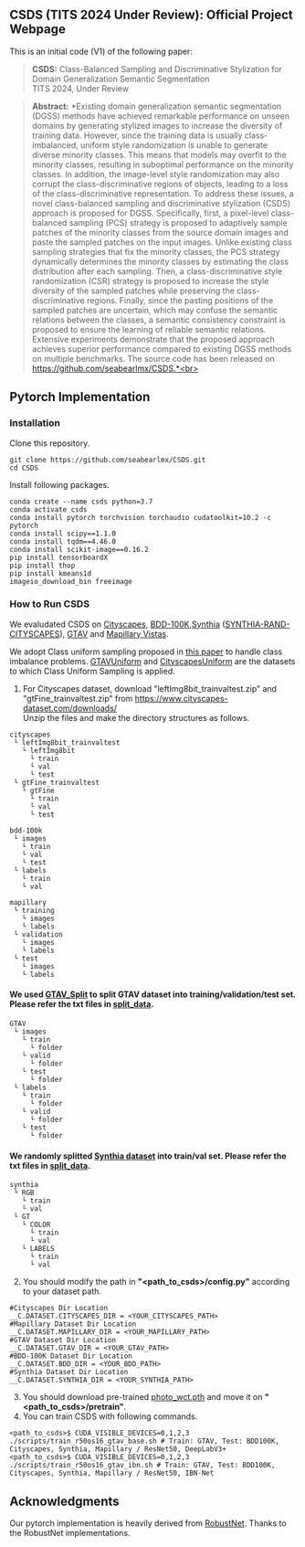 ## CSDS (TITS 2024 Under Review): Official Project Webpage
This is an initial code (V1) of the following paper:
> **CSDS:** Class-Balanced Sampling and Discriminative Stylization for Domain Generalization Semantic Segmentation<br>
> TITS 2024, Under Review<br>

> **Abstract:** 
*Existing domain generalization semantic segmentation (DGSS) methods have achieved remarkable performance on unseen domains by generating stylized images to increase the diversity of training data. However, since the training data is usually class-imbalanced, uniform style randomization is unable to generate diverse minority classes. This means that models may overfit to the minority classes, resulting in suboptimal performance on the minority classes. In addition, the image-level style randomization may also corrupt the class-discriminative regions of objects, leading to a loss of the class-discriminative representation. To address these issues, a novel class-balanced sampling and discriminative stylization (CSDS) approach is proposed for DGSS. Specifically, first, a pixel-level class-balanced sampling (PCS) strategy is proposed to adaptively sample patches of the minority classes from the source domain images and paste the sampled patches on the input images. Unlike existing class sampling strategies that fix the minority classes, the PCS strategy dynamically determines the minority classes by estimating the class distribution after each sampling. Then, a class-discriminative style randomization (CSR) strategy is proposed to increase the style diversity of the sampled patches while preserving the class-discriminative regions. Finally, since the pasting positions of the sampled patches are uncertain, which may confuse the semantic relations between the classes, a semantic consistency constraint is proposed to ensure the learning of reliable semantic relations. Extensive experiments demonstrate that the proposed approach achieves superior performance compared to existing DGSS methods on multiple benchmarks. The source code has been released on https://github.com/seabearlmx/CSDS.*<br>

## Pytorch Implementation
### Installation
Clone this repository.
```
git clone https://github.com/seabearlmx/CSDS.git
cd CSDS
```
Install following packages.
```
conda create --name csds python=3.7
conda activate csds
conda install pytorch torchvision torchaudio cudatoolkit=10.2 -c pytorch
conda install scipy==1.1.0
conda install tqdm==4.46.0
conda install scikit-image==0.16.2
pip install tensorboardX
pip install thop
pip install kmeans1d
imageio_download_bin freeimage
```
### How to Run CSDS
We evaludated CSDS on [Cityscapes](https://www.cityscapes-dataset.com/), [BDD-100K](https://bair.berkeley.edu/blog/2018/05/30/bdd/),[Synthia](https://synthia-dataset.net/downloads/) ([SYNTHIA-RAND-CITYSCAPES](http://synthia-dataset.net/download/808/)), [GTAV](https://download.visinf.tu-darmstadt.de/data/from_games/) and [Mapillary Vistas](https://www.mapillary.com/dataset/vistas?pKey=2ix3yvnjy9fwqdzwum3t9g&lat=20&lng=0&z=1.5).

We adopt Class uniform sampling proposed in [this paper](https://openaccess.thecvf.com/content_CVPR_2019/papers/Zhu_Improving_Semantic_Segmentation_via_Video_Propagation_and_Label_Relaxation_CVPR_2019_paper.pdf) to handle class imbalance problems. [GTAVUniform](https://github.com/shachoi/RobustNet/blob/0538c69954c030273b3df952f90347572ecac53b/datasets/gtav.py#L306) and [CityscapesUniform](https://github.com/shachoi/RobustNet/blob/0538c69954c030273b3df952f90347572ecac53b/datasets/cityscapes.py#L324) are the datasets to which Class Uniform Sampling is applied.


1. For Cityscapes dataset, download "leftImg8bit_trainvaltest.zip" and "gtFine_trainvaltest.zip" from https://www.cityscapes-dataset.com/downloads/<br>
Unzip the files and make the directory structures as follows.
```
cityscapes
 └ leftImg8bit_trainvaltest
   └ leftImg8bit
     └ train
     └ val
     └ test
 └ gtFine_trainvaltest
   └ gtFine
     └ train
     └ val
     └ test
```
```
bdd-100k
 └ images
   └ train
   └ val
   └ test
 └ labels
   └ train
   └ val
```
```
mapillary
 └ training
   └ images
   └ labels
 └ validation
   └ images
   └ labels
 └ test
   └ images
   └ labels
```

#### We used [GTAV_Split](https://download.visinf.tu-darmstadt.de/data/from_games/code/read_mapping.zip) to split GTAV dataset into training/validation/test set. Please refer the txt files in [split_data](https://github.com/seabearlmx/CSDS/tree/main/split_data).

```
GTAV
 └ images
   └ train
     └ folder
   └ valid
     └ folder
   └ test   
     └ folder
 └ labels
   └ train
     └ folder
   └ valid
     └ folder
   └ test   
     └ folder
```

#### We randomly splitted [Synthia dataset](http://synthia-dataset.net/download/808/) into train/val set. Please refer the txt files in [split_data](https://github.com/seabearlmx/CSDS/tree/main/split_data).

```
synthia
 └ RGB
   └ train
   └ val
 └ GT
   └ COLOR
     └ train
     └ val
   └ LABELS
     └ train
     └ val
```

2. You should modify the path in **"<path_to_csds>/config.py"** according to your dataset path.
```
#Cityscapes Dir Location
__C.DATASET.CITYSCAPES_DIR = <YOUR_CITYSCAPES_PATH>
#Mapillary Dataset Dir Location
__C.DATASET.MAPILLARY_DIR = <YOUR_MAPILLARY_PATH>
#GTAV Dataset Dir Location
__C.DATASET.GTAV_DIR = <YOUR_GTAV_PATH>
#BDD-100K Dataset Dir Location
__C.DATASET.BDD_DIR = <YOUR_BDD_PATH>
#Synthia Dataset Dir Location
__C.DATASET.SYNTHIA_DIR = <YOUR_SYNTHIA_PATH>
```
3. You should download pre-trained [photo_wct.pth](https://github.com/seabearlmx/CSDS/releases/tag/Pretrain) and move it on **"<path_to_csds>/pretrain"**.
4. You can train CSDS with following commands.
```
<path_to_csds>$ CUDA_VISIBLE_DEVICES=0,1,2,3 ./scripts/train_r50os16_gtav_base.sh # Train: GTAV, Test: BDD100K, Cityscapes, Synthia, Mapillary / ResNet50, DeepLabV3+
<path_to_csds>$ CUDA_VISIBLE_DEVICES=0,1,2,3 ./scripts/train_r50os16_gtav_ibn.sh # Train: GTAV, Test: BDD100K, Cityscapes, Synthia, Mapillary / ResNet50, IBN-Net
```

## Acknowledgments
Our pytorch implementation is heavily derived from [RobustNet](https://github.com/shachoi/RobustNet).
Thanks to the RobustNet implementations.
